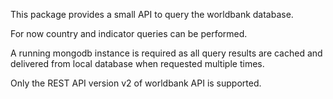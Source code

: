 This package provides a small API to query the worldbank database.

For now country and indicator queries can be performed.

A running mongodb instance is required as all query results are cached and delivered from local database when requested multiple times.

Only the REST API version v2 of worldbank API is supported.